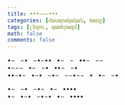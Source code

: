 ```yaml
---
title: •••−−−•••
categories: [Հասարակական, Խառը]
tags: [լեզու, պատերազմ]
math: false
comments: false
---
```


•− &nbsp; −• &nbsp; −•−•• &nbsp; •− &nbsp; − &nbsp; ••− &nbsp; −−  
•−−− &nbsp; •− &nbsp; −• &nbsp; ••− &nbsp; −•  
••−•− &nbsp; •−• &nbsp; −•− &nbsp; −−•−− &nbsp; • &nbsp; •− &nbsp; −•

•− &nbsp; −• &nbsp; −•− &nbsp; •− &nbsp; •••• &nbsp;  
•− &nbsp; •−• &nbsp; −•−• &nbsp; •− &nbsp; ••••
